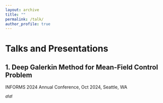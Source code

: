 ```yaml
---
layout: archive
title: ""
permalink: /talk/
author_profile: true
---
```


# Talks and Presentations

## 1. Deep Galerkin Method for Mean-Field Control Problem

INFORMS 2024 Annual Conference, Oct 2024, Seattle, WA

<span style="font-size:85%;"> 
dfdf
</span>
